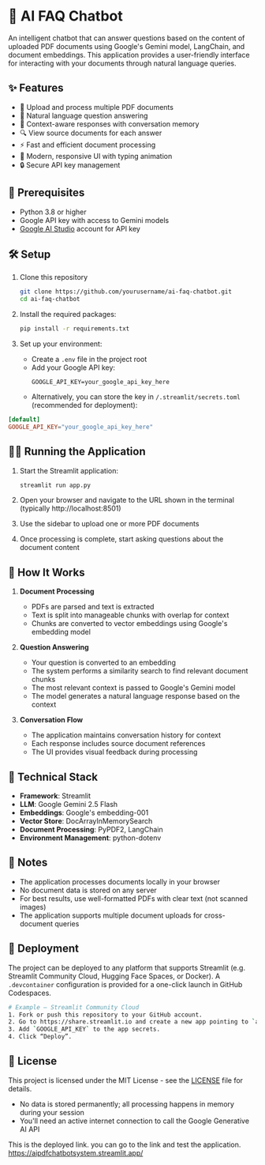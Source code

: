 # 🤖 AI FAQ Chatbot

An intelligent chatbot that can answer questions based on the content of uploaded PDF documents using Google's Gemini model, LangChain, and document embeddings. This application provides a user-friendly interface for interacting with your documents through natural language queries.

## ✨ Features

- 📄 Upload and process multiple PDF documents
- 💬 Natural language question answering
- 🧠 Context-aware responses with conversation memory
- 🔍 View source documents for each answer
- ⚡ Fast and efficient document processing
- 🌟 Modern, responsive UI with typing animation
- 🔒 Secure API key management

## 🚀 Prerequisites

- Python 3.8 or higher
- Google API key with access to Gemini models
- [Google AI Studio](https://makersuite.google.com/app/apikey) account for API key

## 🛠️ Setup

1. Clone this repository
   ```bash
   git clone https://github.com/yourusername/ai-faq-chatbot.git
   cd ai-faq-chatbot
   ```

2. Install the required packages:
   ```bash
   pip install -r requirements.txt
   ```

3. Set up your environment:
   - Create a `.env` file in the project root
   - Add your Google API key:
     ```
     GOOGLE_API_KEY=your_google_api_key_here
     ```
   - Alternatively, you can store the key in `/.streamlit/secrets.toml` (recommended for deployment):
  ```toml
  [default]
  GOOGLE_API_KEY="your_google_api_key_here"
  ```

## 🏃‍♂️ Running the Application

1. Start the Streamlit application:
   ```bash
   streamlit run app.py
   ```

2. Open your browser and navigate to the URL shown in the terminal (typically http://localhost:8501)

3. Use the sidebar to upload one or more PDF documents

4. Once processing is complete, start asking questions about the document content

## 🧠 How It Works

1. **Document Processing**
   - PDFs are parsed and text is extracted
   - Text is split into manageable chunks with overlap for context
   - Chunks are converted to vector embeddings using Google's embedding model

2. **Question Answering**
   - Your question is converted to an embedding
   - The system performs a similarity search to find relevant document chunks
   - The most relevant context is passed to Google's Gemini model
   - The model generates a natural language response based on the context

3. **Conversation Flow**
   - The application maintains conversation history for context
   - Each response includes source document references
   - The UI provides visual feedback during processing

## 🔧 Technical Stack

- **Framework**: Streamlit
- **LLM**: Google Gemini 2.5 Flash
- **Embeddings**: Google's embedding-001
- **Vector Store**: DocArrayInMemorySearch
- **Document Processing**: PyPDF2, LangChain
- **Environment Management**: python-dotenv

## 📝 Notes

- The application processes documents locally in your browser
- No document data is stored on any server
- For best results, use well-formatted PDFs with clear text (not scanned images)
- The application supports multiple document uploads for cross-document queries

## 🚢 Deployment

The project can be deployed to any platform that supports Streamlit (e.g. Streamlit Community Cloud, Hugging Face Spaces, or Docker). A `.devcontainer` configuration is provided for a one-click launch in GitHub Codespaces.

```bash
# Example – Streamlit Community Cloud
1. Fork or push this repository to your GitHub account.
2. Go to https://share.streamlit.io and create a new app pointing to `app.py`.
3. Add `GOOGLE_API_KEY` to the app secrets.
4. Click “Deploy”.
```

## 📄 License

This project is licensed under the MIT License - see the [LICENSE](LICENSE) file for details.
- No data is stored permanently; all processing happens in memory during your session
- You'll need an active internet connection to call the Google Generative AI API


This is the deployed link. you can go to the link and test the application. https://aipdfchatbotsystem.streamlit.app/
